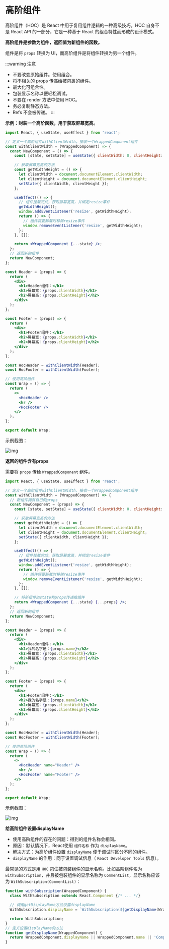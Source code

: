 # 高阶组件

高阶组件（HOC）是 React 中用于复用组件逻辑的一种高级技巧。HOC 自身不是 React API 的一部分，它是一种基于 React 的组合特性而形成的设计模式。

**高阶组件是参数为组件，返回值为新组件的函数。**

组件是将 `props` 转换为 UI，而高阶组件是将组件转换为另一个组件。

:::warning 注意
- 不要改变原始组件。使用组合。
- 将不相关的 props 传递给被包裹的组件。
- 最大化可组合性。
- 包装显示名称以便轻松调试。
- 不要在 render 方法中使用 HOC。
- 务必复制静态方法。
- Refs 不会被传递。
:::

**示例：封装一个高阶函数，用于获取屏幕宽高。**

```jsx
import React, { useState, useEffect } from 'react';

// 定义一个高阶组件withClientWidth，接收一个WrappedComponent组件
const withClientWidth = (WrappedComponent) => {
  const NewComponent = () => {
    const [state, setState] = useState({ clientWidth: 0, clientHeight: 0 });

    // 获取屏幕宽高的方法
    const getWidthHeight = () => {
      let clientWidth = document.documentElement.clientWidth;
      let clientHeight = document.documentElement.clientHeight;
      setState({ clientWidth, clientHeight });
    };

    useEffect(() => {
      // 组件挂载完成，获取屏幕宽高，并绑定resize事件
      getWidthHeight();
      window.addEventListener('resize', getWidthHeight);
      return () => {
        // 组件将要卸载时移除resize事件
        window.removeEventListener('resize', getWidthHeight);
      };
    }, []);

    return <WrappedComponent {...state} />;
  };
  // 返回新的组件
  return NewComponent;
};

const Header = (props) => {
  return (
    <div>
      <h1>Header组件：</h1>
      <h2>屏幕宽：{props.clientWidth}</h2>
      <h2>屏幕高：{props.clientHeight}</h2>
    </div>
  );
};

const Footer = (props) => {
  return (
    <div>
      <h1>Footer组件：</h1>
      <h2>屏幕宽：{props.clientWidth}</h2>
      <h2>屏幕高：{props.clientHeight}</h2>
    </div>
  );
};

const HocHeader = withClientWidth(Header);
const HocFooter = withClientWidth(Footer);

// 使用高阶组件
const Wrap = () => {
  return (
    <>
      <HocHeader />
      <hr />
      <HocFooter />
    </>
  );
};

export default Wrap;
```
示例截图：

![img](https://gitee.com/fy0829/pics/raw/master/React/HocExample.png)

**返回的组件含有props**

需要将 `props` 传给 `WrappedComponent` 组件。

```jsx
import React, { useState, useEffect } from 'react';

// 定义一个高阶组件withClientWidth，接收一个WrappedComponent组件
const withClientWidth = (WrappedComponent) => {
  // 新组件拥有自己的props
  const NewComponent = (props) => {
    const [state, setState] = useState({ clientWidth: 0, clientHeight: 0 });

    // 获取屏幕宽高的方法
    const getWidthHeight = () => {
      let clientWidth = document.documentElement.clientWidth;
      let clientHeight = document.documentElement.clientHeight;
      setState({ clientWidth, clientHeight });
    };

    useEffect(() => {
      // 组件挂载完成，获取屏幕宽高，并绑定resize事件
      getWidthHeight();
      window.addEventListener('resize', getWidthHeight);
      return () => {
        // 组件将要卸载时移除resize事件
        window.removeEventListener('resize', getWidthHeight);
      };
    }, []);

    // 将新组件的state和props传递给组件
    return <WrappedComponent {...state} {...props} />;
  };
  // 返回新的组件
  return NewComponent;
};

const Header = (props) => {
  return (
    <div>
      <h1>Header组件：</h1>
      <h2>我的名字是：{props.name}</h2>
      <h2>屏幕宽：{props.clientWidth}</h2>
      <h2>屏幕高：{props.clientHeight}</h2>
    </div>
  );
};

const Footer = (props) => {
  return (
    <div>
      <h1>Footer组件：</h1>
      <h2>我的名字是：{props.name}</h2>
      <h2>屏幕宽：{props.clientWidth}</h2>
      <h2>屏幕高：{props.clientHeight}</h2>
    </div>
  );
};

const HocHeader = withClientWidth(Header);
const HocFooter = withClientWidth(Footer);

// 使用高阶组件
const Wrap = () => {
  return (
    <>
      <HocHeader name="Header" />
      <hr />
      <HocFooter name="Footer" />
    </>
  );
};

export default Wrap;
```

示例截图：

![img](https://gitee.com/fy0829/pics/raw/master/React/HocExample2.png)

**给高阶组件设置displayName**

- 使用高阶组件的存在的问题：得到的组件名称会相同。
- 原因：默认情况下，React使用 `组件名称` 作为 `displayName`。
- 解决方式：为高阶组件设置 `displayName` 便于调试时区分不同的组件。
- `displayName` 的作用：同于设置调试信息（ `React Developer Tools` 信息）。

最常见的方式是用 `HOC` 包住被包装组件的显示名称。比如高阶组件名为 `withSubscription`，并且被包装组件的显示名称为 `CommentList`，显示名称应该为 `WithSubscription(CommentList)`：

```js
function withSubscription(WrappedComponent) {
  class WithSubscription extends React.Component {/* ... */}

  // 调用getDisplayName方法设置displayName
  WithSubscription.displayName = `WithSubscription(${getDisplayName(WrappedComponent)})`;

  return WithSubscription;
}
// 定义设置displayName的方法
function getDisplayName(WrappedComponent) {
  return WrappedComponent.displayName || WrappedComponent.name || 'Component';
}
```
